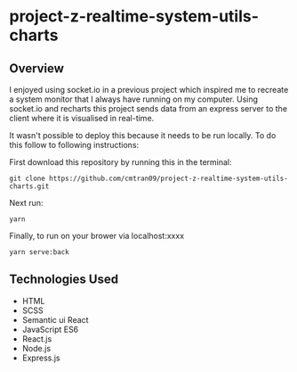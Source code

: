 # project-z-realtime-system-utils-charts

## Overview
I enjoyed using socket.io in a previous project which inspired me to recreate a system monitor that I always have running on my computer. Using socket.io and recharts this project sends data from an express server to the client where it is visualised in real-time.

It wasn't possible to deploy this because it needs to be run locally. To do this follow to following instructions:

First download this repository by running this in the terminal:

```
git clone https://github.com/cmtran09/project-z-realtime-system-utils-charts.git
```

Next run:
```
yarn
```
Finally, to run on your brower via localhost:xxxx
```
yarn serve:back
```

## Technologies Used
* HTML
* SCSS
* Semantic ui React
* JavaScript ES6
* React.js
* Node.js
* Express.js